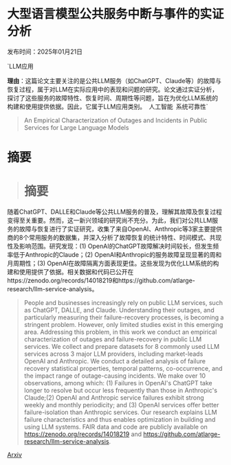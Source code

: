 # 大型语言模型公共服务中断与事件的实证分析

发布时间：2025年01月21日

`LLM应用

**理由**：这篇论文主要关注的是公共LLM服务（如ChatGPT、Claude等）的故障与恢复过程，属于对LLM在实际应用中的表现和问题的研究。论文通过实证分析，探讨了这些服务的故障特性、恢复时间、周期性等问题，旨在为优化LLM系统的构建和使用提供依据。因此，它属于LLM应用类别。` `人工智能` `系统可靠性`

> An Empirical Characterization of Outages and Incidents in Public Services for Large Language Models

# 摘要

> # 摘要
随着ChatGPT、DALLE和Claude等公共LLM服务的普及，理解其故障及恢复过程变得至关重要。然而，这一新兴领域的研究尚不充分。为此，我们对公共LLM服务的故障与恢复进行了实证研究，收集了来自OpenAI、Anthropic等3家主要提供商的8个常用服务的数据集，并深入分析了故障恢复的统计特性、时间模式、共现性及影响范围。研究发现：(1) OpenAI的ChatGPT故障解决时间较长，但发生频率低于Anthropic的Claude；(2) OpenAI和Anthropic的服务故障呈现显著的周和月周期性；(3) OpenAI在故障隔离方面表现更佳。这些发现为优化LLM系统的构建和使用提供了依据。相关数据和代码已公开在https://zenodo.org/records/14018219和https://github.com/atlarge-research/llm-service-analysis。

> People and businesses increasingly rely on public LLM services, such as ChatGPT, DALLE, and Claude. Understanding their outages, and particularly measuring their failure-recovery processes, is becoming a stringent problem. However, only limited studies exist in this emerging area. Addressing this problem, in this work we conduct an empirical characterization of outages and failure-recovery in public LLM services. We collect and prepare datasets for 8 commonly used LLM services across 3 major LLM providers, including market-leads OpenAI and Anthropic. We conduct a detailed analysis of failure recovery statistical properties, temporal patterns, co-occurrence, and the impact range of outage-causing incidents. We make over 10 observations, among which: (1) Failures in OpenAI's ChatGPT take longer to resolve but occur less frequently than those in Anthropic's Claude;(2) OpenAI and Anthropic service failures exhibit strong weekly and monthly periodicity; and (3) OpenAI services offer better failure-isolation than Anthropic services. Our research explains LLM failure characteristics and thus enables optimization in building and using LLM systems. FAIR data and code are publicly available on https://zenodo.org/records/14018219 and https://github.com/atlarge-research/llm-service-analysis.

[Arxiv](https://arxiv.org/abs/2501.12469)